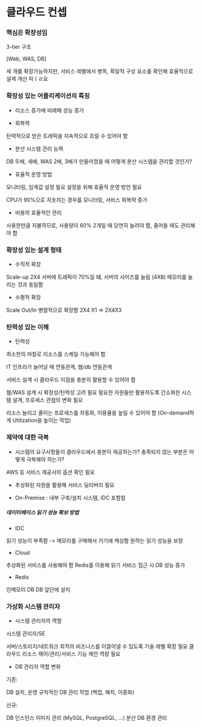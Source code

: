 # 클라우드 컨셉

### 핵심은 확장성임

3-tier 구조

[Web, WAS, DB]

세 개를 확장가능하지만,
서비스 레벨에서 병목, 획일적 구성 요소를 확인해 효율적으로 설계 개선 피ㅣㄹ요


### 확장성 있는 어플리케이션의 특징

* 리소스 증가에 비례해 성능 증가

* 회복력

탄력적으로 받은 트래픽을 지속적으로 흐릴 수 있어야 함

* 분산 시스템 관리 능력

DB 두배, 세배, WAS 2배, 3배가 만들어졌을 때 어떻게 분산 시스템을 관리할 것인가?

* 효율적 운영 방법

모니터링, 임계값 설정 필요
설정을 위해 효율적 운영 방안 필요

CPU가 90%으로 치솟치는 경우를 모니터링, 서비스 회복력 증가

* 비용의 효율적인 관리

사용한만큼 지불하므로, 사용량이 60% 2개일 때 당연히 늘려야 함, 줄어들 때도 관리해야 함

### 확장성 있는 설계 형태

* 수직적 확장

Scale-up
2X4 서버에 트래픽이 70%일 떄, 서버의 사이즈를 늘림 (4X8)
메모리를 늘리는 것과 동일함

* 수평적 확장

Scale Out/In
병렬적으로 확장함
2X4 X1 => 2X4X3

### 탄력성 있는 이해

* 탄력성

최소한의 마찰로 리소스를 스케일 가능해야 함

IT 인프라가 늘어날 때 연동관계, 웹/db 연동관계

서비스 설계 시 클라우드 이점을 충분히 활용할 수 있어야 함

웹/WAS 설계 시 확장성/탄력성 고려 필요
필요한 자원들만 활용하도록 간소화한 시스템 설계, 프로세스 관점의 변화 필요

리소스 늘리고 줄이는 프로세스를 자동화, 이용율을 높일 수 있어야 함
(On-demand하게 Utilization을 높이는 작업)

### 제약에 대한 극복

* 시스템의 요구사항들이 클라우드에서 충분이 제공하는가?
충족되지 않는 부분은 어떻게 극복해야 하는가?

AWS 등 서비스 제공사의 옵션 확인 필요

* 추상화된 자원을 활용해 서비스 딜리버리 필요

* On-Premise : 내부 구축/설치 시스템, IDC 포함힘

##### 데이터베이스 읽기 성능 확보 방법

* IDC

읽기 성능이 부족함 -> 메모리를 구매해서 거기에 캐싱함
원하는 읽기 성능을 보장

* Cloud

추상화된 서비스를 사용해야 함
Redis를 이용해 읽기 서비스 접근 시 DB 성능 증가


* Redis

인메모리 DB
DB 앞단에 설치

### 가상화 시스템 관리자

* 시스템 관리자의 역할

시스템 관리자/SE

서버/스토리지/네트워크
최적의 비즈니스를 이끌어낼 수 있도록 기술 레벨 확장 필요
클라우드 리소스 제어/관리/서비스 기능 제안 역량 필요

* DB 관리자 역할 변화

기존:

DB 설치, 운영
규칙적인 DB 관리 작업
(백업, 패치, 이중화)

신규:

DB 인스턴스 이미지 관리 (MySQL, PostgreSQL, ...)
분산 DB 환경 관리

